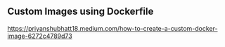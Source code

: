 ## Custom Images using Dockerfile

https://priyanshubhatt18.medium.com/how-to-create-a-custom-docker-image-6272c4789d73
